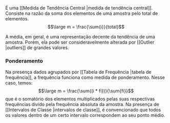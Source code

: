 É uma [[Medida de Tendência Central |medida de tendência central]]. Consiste na razão da soma dos elementos de uma amostra pelo total de elementos. $$\large m = \frac{\sum{i}}{total}$$ 

A média, em geral, é uma representação decente da tendência de uma amostra. Porém, ela pode ser consideravelmente alterada por [[Outlier |outliers]] de grandes valores. 

### Ponderamento
Na presença dados agrupados por [[Tabela de Frequência |tabela de frequência]], a frequência funciona como medida de ponderamento. Nesse caso, temos: $$\large m = \frac{\sum{(i * fi})}{\sum{fi}}$$
que é o somatório dos elementos multiplicados pelas suas respectivas frequências divido pela frequência absoluta da amostra. Na presença de [[Intervalos de Classe |intervalos de classe]], é convencionado que todos os valores dentro de um certo intervalo correspondem ao seu ponto médio.